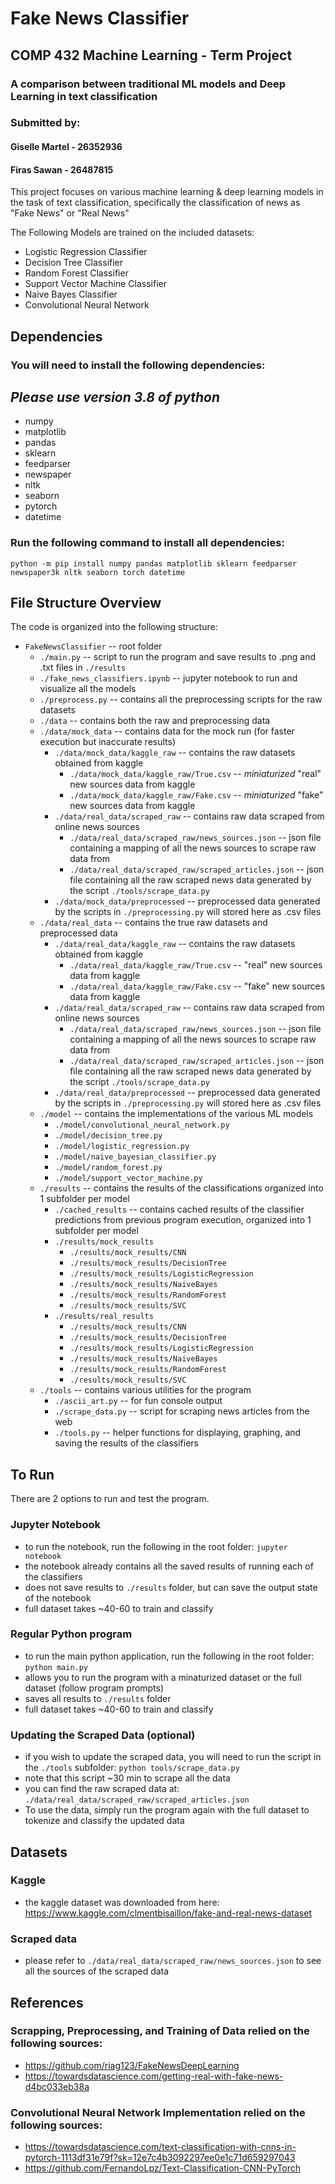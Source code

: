# Fake News Classifier
## COMP 432 Machine Learning - Term Project
### A comparison between traditional ML models and Deep Learning in text classification

### Submitted by:
#### Giselle Martel - 26352936
#### Firas Sawan - 26487815

This project focuses on various machine learning & deep learning models in the task of text classification, specifically the classification of news as "Fake News" or "Real News"

The Following Models are trained on the included datasets:

- Logistic Regression Classifier
- Decision Tree Classifier
- Random Forest Classifier
- Support Vector Machine Classifier
- Naive Bayes Classifier
- Convolutional Neural Network

## Dependencies

### You will need to install the following dependencies:
## *Please use version 3.8 of python*
- numpy
- matplotlib
- pandas
- sklearn
- feedparser
- newspaper
- nltk
- seaborn
- pytorch
- datetime

### Run the following command to install all dependencies:
`python -m pip install numpy pandas matplotlib sklearn feedparser newspaper3k nltk seaborn torch datetime`

## File Structure Overview
The code is organized into the following structure:

- `FakeNewsClassifier`                                         -- root folder
    - `./main.py`                                                  -- script to run the program and save results to .png and .txt files in `./results`
    - `./fake_news_classifiers.ipynb`                              -- jupyter notebook to run and visualize all the models
    - `./preprocess.py`                                            -- contains all the preprocessing scripts for the raw datasets
    - `./data`                                                   -- contains both the raw and preprocessing data   
    - `./data/mock_data`                                      -- contains data for the mock run (for faster execution but inaccurate results) 
        - `./data/mock_data/kaggle_raw`                        -- contains the raw datasets obtained from kaggle
            - `./data/mock_data/kaggle_raw/True.csv`           -- *miniaturized* "real" new sources data from kaggle
            - `./data/mock_data/kaggle_raw/Fake.csv`           -- *miniaturized* "fake" new sources data from kaggle
        - `./data/real_data/scraped_raw`                       -- contains raw data scraped from online news sources
            - `./data/real_data/scraped_raw/news_sources.json`  -- json file containing a mapping of all the news sources to scrape raw data from
            - `./data/real_data/scraped_raw/scraped_articles.json`   -- json file containing all the raw scraped news data generated by the script `./tools/scrape_data.py`
        - `./data/mock_data/preprocessed`                       -- preprocessed data generated by the scripts in `./preprocessing.py` will stored here as .csv files
    - `./data/real_data`                                      -- contains the true raw datasets and preprocessed data
        - `./data/real_data/kaggle_raw`                        -- contains the raw datasets obtained from kaggle
            - `./data/real_data/kaggle_raw/True.csv`           -- "real" new sources data from kaggle
            - `./data/real_data/kaggle_raw/Fake.csv`           -- "fake" new sources data from kaggle
        - `./data/real_data/scraped_raw`                       -- contains raw data scraped from online news sources
            - `./data/real_data/scraped_raw/news_sources.json`  -- json file containing a mapping of all the news sources to scrape raw data from
            - `./data/real_data/scraped_raw/scraped_articles.json`   -- json file containing all the raw scraped news data generated by the script `./tools/scrape_data.py`
        - `./data/real_data/preprocessed`                       -- preprocessed data generated by the scripts in `./preprocessing.py` will stored here as .csv files
    - `./model`                                                -- contains the implementations of the various ML models
        - `./model/convolutional_neural_network.py`
        - `./model/decision_tree.py`
        - `./model/logistic_regression.py`
        - `./model/naive_bayesian_classifier.py`
        - `./model/random_forest.py`
        - `./model/support_vector_machine.py`
    - `./results`                                                -- contains the results of the classifications organized into 1 subfolder per model
        - `./cached_results`                                     -- contains cached results of the classifier predictions from previous program execution, organized into 1 subfolder per model
        - `./results/mock_results`
            - `./results/mock_results/CNN`
            - `./results/mock_results/DecisionTree`
            - `./results/mock_results/LogisticRegression`
            - `./results/mock_results/NaiveBayes`
            - `./results/mock_results/RandomForest`
            - `./results/mock_results/SVC`
        - `./results/real_results`
            - `./results/mock_results/CNN`
            - `./results/mock_results/DecisionTree`
            - `./results/mock_results/LogisticRegression`
            - `./results/mock_results/NaiveBayes`
            - `./results/mock_results/RandomForest`
            - `./results/mock_results/SVC`
    - `./tools`                                                    -- contains various utilities for the program
        - `./ascii_art.py`                                         -- for fun console output
        - `./scrape_data.py`                                       -- script for scraping news articles from the web
        - `./tools.py`                                             -- helper functions for displaying, graphing, and saving the results of the classifiers 

## To Run
There are 2 options to run and test the program.

### Jupyter Notebook
- to run the notebook, run the following in the root folder: `jupyter notebook`
- the notebook already contains all the saved results of running each of the classifiers
- does not save results to `./results` folder, but can save the output state of the notebook
- full dataset takes ~40-60 to train and classify

### Regular Python program
- to run the main python application, run the following in the root folder: `python main.py`
- allows you to run the program with a minaturized dataset or the full dataset (follow program prompts)
- saves all results to `./results` folder
- full dataset takes ~40-60 to train and classify

### Updating the Scraped Data (optional)
- if you wish to update the scraped data, you will need to run the script in the `./tools` subfolder: `python tools/scrape_data.py`
- note that this script ~30 min to scrape all the data
- you can find the raw scraped data at: `./data/real_data/scraped_raw/scraped_articles.json`
- To use the data, simply run the program again with the full dataset to tokenize and classify the updated data

## Datasets

### Kaggle
- the kaggle dataset was downloaded from here: https://www.kaggle.com/clmentbisaillon/fake-and-real-news-dataset

### Scraped data
- please refer to `./data/real_data/scraped_raw/news_sources.json` to see all the sources of the scraped data

## References
### Scrapping, Preprocessing, and Training of Data relied on the following sources:
- https://github.com/riag123/FakeNewsDeepLearning
- https://towardsdatascience.com/getting-real-with-fake-news-d4bc033eb38a

### Convolutional Neural Network Implementation relied on the following sources:
- https://towardsdatascience.com/text-classification-with-cnns-in-pytorch-1113df31e79f?sk=12e7c4b3092297ee0e1c71d659297043
- https://github.com/FernandoLpz/Text-Classification-CNN-PyTorch



